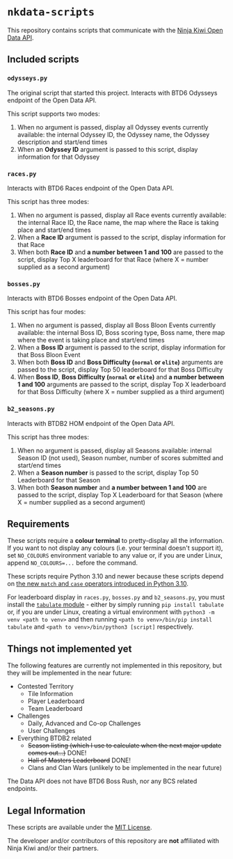 # `nkdata-scripts`
This repository contains scripts that communicate with the [Ninja Kiwi Open Data API](https://data.ninjakiwi.com/).

## Included scripts

### `odysseys.py`
The original script that started this project. Interacts with BTD6 Odysseys endpoint of the Open Data API.

This script supports two modes:
1. When no argument is passed, display all Odyssey events currently available: the internal Odyssey ID, the Odyssey name, the Odyssey description and start/end times
2. When an **Odyssey ID** argument is passed to this script, display information for that Odyssey

### `races.py`
Interacts with BTD6 Races endpoint of the Open Data API.

This script has three modes:
1. When no argument is passed, display all Race events currently available: the internal Race ID, the Race name, the map where the Race is taking place and start/end times
2. When a **Race ID** argument is passed to the script, display information for that Race
3. When both **Race ID** and **a number between 1 and 100** are passed to the script, display Top X leaderboard for that Race (where X = number supplied as a second argument)

### `bosses.py`
Interacts with BTD6 Bosses endpoint of the Open Data API.

This script has four modes:
1. When no argument is passed, display all Boss Bloon Events currently available: the internal Boss ID, Boss scoring type, Boss name, there map where the event is taking place and start/end times
2. When a **Boss ID** argument is passed to the script, display information for that Boss Bloon Event
3. When both **Boss ID** and **Boss Difficulty (`normal` or `elite`)** arguments are passed to the script, display Top 50 leaderboard for that Boss Difficulty
4. When **Boss ID**, **Boss Difficulty (`normal` or `elite`)** and **a number between 1 and 100** arguments are passed to the script, display Top X leaderboard for that Boss Difficulty (where X = number supplied as a third argument)

### `b2_seasons.py`
Interacts with BTDB2 HOM endpoint of the Open Data API.

This script has three modes:
1. When no argument is passed, display all Seasons available: internal Season ID (not used), Season number, number of scores submitted and start/end times
2. When a **Season number** is passed to the script, display Top 50 Leaderboard for that Season
2. When both **Season number** and **a number between 1 and 100** are passed to the script, display Top X Leaderboard for that Season (where X = number supplied as a second argument)

## Requirements

These scripts require a **colour terminal** to pretty-display all the information. If you want to not display any colours (i.e. your terminal doesn't support it), set `NO_COLOURS` environment variable to any value or, if you are under Linux, append `NO_COLOURS=...` before the command.

These scripts require Python 3.10 and newer because these scripts depend on [the new `match` and `case` operators introduced in Python 3.10](https://docs.python.org/3/whatsnew/3.10.html#pep-634-structural-pattern-matching).

For leaderboard display in `races.py`, `bosses.py` and `b2_seasons.py`, you must install the [`tabulate` module](https://pypi.org/project/tabulate/) - either by simply running `pip install tabulate` or, if you are under Linux, creating a virtual environment with `python3 -m venv <path to venv>` and then running `<path to venv>/bin/pip install tabulate` and `<path to venv>/bin/python3 [script]` respectively.

## Things not implemented yet

The following features are currently not implemented in this repository, but they will be implemented in the near future:

* Contested Territory
  - Tile Information
  - Player Leaderboard
  - Team Leaderboard
* Challenges
  - Daily, Advanced and Co-op Challenges
  - User Challenges
* Everything BTDB2 related
  - ~~Season listing (which I use to calculate when the next major update comes out...)~~ DONE!
  - ~~Hall of Masters Leaderboard~~ DONE!
  - Clans and Clan Wars (unlikely to be implemented in the near future)

The Data API does not have BTD6 Boss Rush, nor any BCS related endpoints.

## Legal Information

These scripts are available under the [MIT License](LICENSE).

The developer and/or contributors of this repository are **not** affiliated with Ninja Kiwi and/or their partners.
